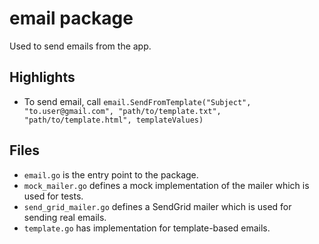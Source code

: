 # email package

Used to send emails from the app.

## Highlights

- To send email, call `email.SendFromTemplate("Subject", "to.user@gmail.com", "path/to/template.txt", "path/to/template.html", templateValues)`

## Files

- `email.go` is the entry point to the package.
- `mock_mailer.go` defines a mock implementation of the mailer which is used for tests.
- `send_grid_mailer.go` defines a SendGrid mailer which is used for sending real emails.
- `template.go` has implementation for template-based emails.